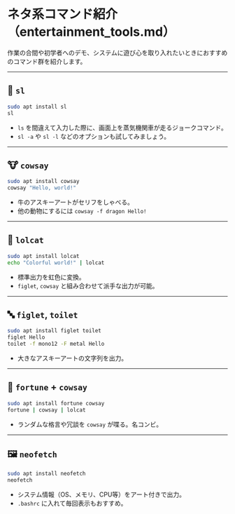 # ネタ系コマンド紹介（entertainment_tools.md）

作業の合間や初学者へのデモ、システムに遊び心を取り入れたいときにおすすめのコマンド群を紹介します。

---

## 🚂 `sl`

```bash
sudo apt install sl
sl
```

- `ls` を間違えて入力した際に、画面上を蒸気機関車が走るジョークコマンド。
- `sl -a` や `sl -l` などのオプションも試してみましょう。

---

## 🐮 `cowsay`

```bash
sudo apt install cowsay
cowsay "Hello, world!"
```

- 牛のアスキーアートがセリフをしゃべる。
- 他の動物にするには `cowsay -f dragon Hello!`

---

## 🌈 `lolcat`

```bash
sudo apt install lolcat
echo "Colorful world!" | lolcat
```

- 標準出力を虹色に変換。
- `figlet`, `cowsay` と組み合わせて派手な出力が可能。

---

## 🔤 `figlet`, `toilet`

```bash
sudo apt install figlet toilet
figlet Hello
toilet -f mono12 -F metal Hello
```

- 大きなアスキーアートの文字列を出力。

---

## 🧠 `fortune` + `cowsay`

```bash
sudo apt install fortune cowsay
fortune | cowsay | lolcat
```

- ランダムな格言や冗談を `cowsay` が喋る。名コンビ。

---

## 🖼 `neofetch`

```bash
sudo apt install neofetch
neofetch
```

- システム情報（OS、メモリ、CPU等）をアート付きで出力。
- `.bashrc` に入れて毎回表示もおすすめ。

